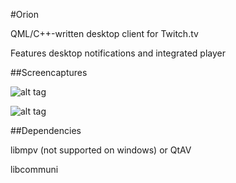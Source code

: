 
#Orion

QML/C++-written desktop client for Twitch.tv

Features desktop notifications and integrated player

##Screencaptures

![alt tag](https://raw.githubusercontent.com/alamminsalo/orion/master/resources/screenshots/4.png)

![alt tag](https://raw.githubusercontent.com/alamminsalo/orion/master/resources/screenshots/5.png)

##Dependencies

libmpv (not supported on windows) or QtAV

libcommuni

